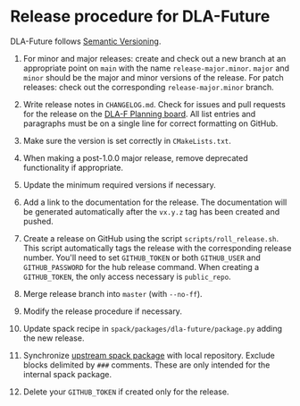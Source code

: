 # Release procedure for DLA-Future

DLA-Future follows [Semantic Versioning](https://semver.org).

1. For minor and major releases: create and check out a new branch at an
   appropriate point on `main` with the name `release-major.minor`.  `major` and `minor` should be the
   major and minor versions of the release. For patch releases: check out the corresponding
   `release-major.minor` branch.

1. Write release notes in `CHANGELOG.md`. Check for issues and pull requests for the release on the
   [DLA-F Planning board](https://github.com/orgs/eth-cscs/projects/1). All list entries and paragraphs
   must be on a single line for correct formatting on GitHub.

1. Make sure the version is set correctly in `CMakeLists.txt`.

1. When making a post-1.0.0 major release, remove deprecated functionality if
   appropriate.

1. Update the minimum required versions if necessary.

1. Add a link to the documentation for the release. The documentation will be generated automatically
   after the `vx.y.z` tag has been created and pushed.

1. Create a release on GitHub using the script `scripts/roll_release.sh`. This
   script automatically tags the release with the corresponding release number.  You'll need to set
   `GITHUB_TOKEN` or both `GITHUB_USER` and `GITHUB_PASSWORD` for the hub release command. When creating
   a `GITHUB_TOKEN`, the only access necessary is `public_repo`.

1. Merge release branch into `master` (with `--no-ff`).

1. Modify the release procedure if necessary.

1. Update spack recipe in `spack/packages/dla-future/package.py` adding the new release.

1. Synchronize [upstream spack
   package](https://github.com/spack/spack/blob/develop/var/spack/repos/builtin/packages/dla-future/package.py)
   with local repository. Exclude blocks delimited by `###` comments. These are only intended for the
   internal spack package.

1. Delete your `GITHUB_TOKEN` if created only for the release.
